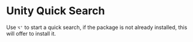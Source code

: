 # Unity Quick Search

Use `⌥'` to start a quick search, if the package is not already installed, this will offer to install it.
